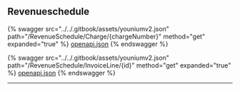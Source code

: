 ## Revenueschedule




{% swagger src="../../.gitbook/assets/youniumv2.json" path="/RevenueSchedule/Charge/{chargeNumber}" method="get" expanded="true" %}
[openapi.json](./docs/.gitbook/assets/youniumv2.json)
{% endswagger %}

{% swagger src="../../.gitbook/assets/youniumv2.json" path="/RevenueSchedule/InvoiceLine/{id}" method="get" expanded="true" %}
[openapi.json](./docs/.gitbook/assets/youniumv2.json)
{% endswagger %}


---


